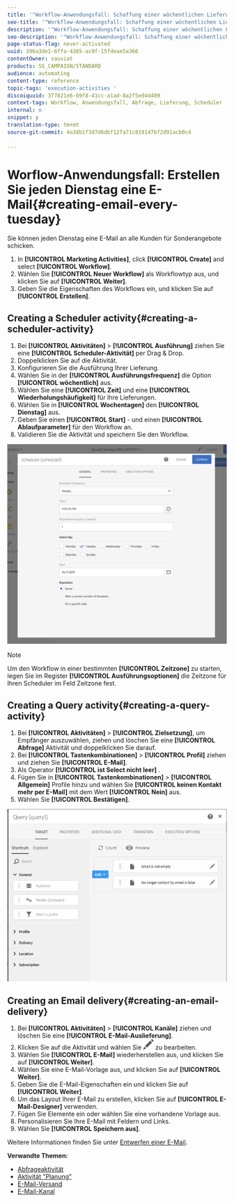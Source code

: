 ```yaml
---
title: '"Workflow-Anwendungsfall: Schaffung einer wöchentlichen Lieferung"'
seo-title: '"Workflow-Anwendungsfall: Schaffung einer wöchentlichen Lieferung"'
description: '"Workflow-Anwendungsfall: Schaffung einer wöchentlichen Lieferung"'
seo-description: '"Workflow-Anwendungsfall: Schaffung einer wöchentlichen Lieferung"'
page-status-flag: never-activated
uuid: 396a3de1-6ffa-4385-ac9f-15fdeae5a366
contentOwner: sauviat
products: SG_CAMPAIGN/STANDARD
audience: automating
content-type: reference
topic-tags: 'execution-activities '
discoiquuid: 377821e6-69f8-41cc-a1ad-8a2f5ed4d409
context-tags: Workflow, Anwendungsfall, Abfrage, Lieferung, Scheduler
internal: n
snippet: y
translation-type: tm+mt
source-git-commit: 4a38b1f3d7d6dbf12fa71c819147bf2d91acb0c4

---
```



# Worflow-Anwendungsfall: Erstellen Sie jeden Dienstag eine E-Mail{#creating-email-every-tuesday}

Sie können jeden Dienstag eine E-Mail an alle Kunden für Sonderangebote schicken.

1. In **[!UICONTROL Marketing Activities]**, click **[!UICONTROL Create]** and select **[!UICONTROL Workflow]**.
1. Wählen Sie **[!UICONTROL Neuer Workflow]** als Workflowtyp aus, und klicken Sie auf **[!UICONTROL Weiter]**.
1. Geben Sie die Eigenschaften des Workflows ein, und klicken Sie auf **[!UICONTROL Erstellen]**.

## Creating a Scheduler activity{#creating-a-scheduler-activity}

1. Bei **[!UICONTROL Aktivitäten]** &gt; **[!UICONTROL Ausführung]** ziehen Sie eine **[!UICONTROL Scheduler-Aktivität]** per Drag &amp; Drop.
1. Doppelklicken Sie auf die Aktivität.
1. Konfigurieren Sie die Ausführung Ihrer Lieferung.
1. Wählen Sie in der **[!UICONTROL Ausführungsfrequenz]** die Option **[!UICONTROL wöchentlich]** aus.
1. Wählen Sie eine **[!UICONTROL Zeit]** und eine **[!UICONTROL Wiederholungshäufigkeit]** für Ihre Lieferungen.
1. Wählen Sie in **[!UICONTROL Wochentagen]** den **[!UICONTROL Dienstag]** aus.
1. Geben Sie einen **[!UICONTROL Start]** - und einen **[!UICONTROL Ablaufparameter]** für den Workflow an.
1. Validieren Sie die Aktivität und speichern Sie den Workflow.

![](assets/scheduler_properties.png)

>[!NOTE]
>
>Um den Workflow in einer bestimmten **[!UICONTROL Zeitzone]** zu starten, legen Sie im Register **[!UICONTROL Ausführungsoptionen]** die Zeitzone für Ihren Scheduler im Feld Zeitzone fest.

## Creating a Query activity{#creating-a-query-activity}

1. Bei **[!UICONTROL Aktivitäten]** &gt; **[!UICONTROL Zielsetzung]**, um Empfänger auszuwählen, ziehen und löschen Sie eine **[!UICONTROL Abfrage]** Aktivität und doppelklicken Sie darauf.
1. Bei **[!UICONTROL Tastenkombinationen]** &gt; **[!UICONTROL Profil]** ziehen und ziehen Sie **[!UICONTROL E-Mail]**.
1. Als Operator **[!UICONTROL ist Select nicht leer]** .
1. Fügen Sie in **[!UICONTROL Tastenkombinationen]** &gt; **[!UICONTROL Allgemein]** Profile hinzu und wählen Sie **[!UICONTROL keinen Kontakt mehr per E-Mail]** mit dem Wert **[!UICONTROL Nein]** aus.
1. Wählen Sie **[!UICONTROL Bestätigen]**.

![](assets/wf-complement-query.png)

## Creating an Email delivery{#creating-an-email-delivery}

1. Bei **[!UICONTROL Aktivitäten]** &gt; **[!UICONTROL Kanäle]** ziehen und löschen Sie eine **[!UICONTROL E-Mail-Auslieferung]**.
1. Klicken Sie auf die Aktivität und wählen Sie ![](assets/edit_darkgrey-24px.png) zu bearbeiten.
1. Wählen Sie **[!UICONTROL E-Mail]** wiederherstellen aus, und klicken Sie auf **[!UICONTROL Weiter]**.
1. Wählen Sie eine E-Mail-Vorlage aus, und klicken Sie auf **[!UICONTROL Weiter]**.
1. Geben Sie die E-Mail-Eigenschaften ein und klicken Sie auf **[!UICONTROL Weiter]**.
1. Um das Layout Ihrer E-Mail zu erstellen, klicken Sie auf **[!UICONTROL E-Mail-Designer]** verwenden.
1. Fügen Sie Elemente ein oder wählen Sie eine vorhandene Vorlage aus.
1. Personalisieren Sie Ihre E-Mail mit Feldern und Links.
1. Wählen Sie **[!UICONTROL Speichern aus]**.

Weitere Informationen finden Sie unter [Entwerfen einer E-Mail](../../designing/using/designing-from-scratch.md#designing-an-email-content-from-scratch).

**Verwandte Themen:**

* [Abfrageaktivität](../..//automating/using/query.md)
* [Aktivität "Planung"](../..//automating/using/scheduler.md)
* [E-Mail-Versand](../..//automating/using/email-delivery.md)
* [E-Mail-Kanal](../..//channels/using/creating-an-email.md)
